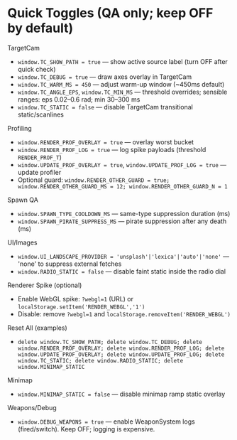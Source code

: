 # Quick Toggles (QA only; keep OFF by default)

TargetCam
- `window.TC_SHOW_PATH = true` — show active source label (turn OFF after quick check)
- `window.TC_DEBUG = true` — draw axes overlay in TargetCam
- `window.TC_WARM_MS = 450` — adjust warm-up window (~450ms default)
- `window.TC_ANGLE_EPS`, `window.TC_MIN_MS` — threshold overrides; sensible ranges: eps 0.02–0.6 rad; min 30–300 ms
- `window.TC_STATIC = false` — disable TargetCam transitional static/scanlines

Profiling
- `window.RENDER_PROF_OVERLAY = true` — overlay worst bucket
- `window.RENDER_PROF_LOG = true` — log spike payloads (threshold `RENDER_PROF_T`)
- `window.UPDATE_PROF_OVERLAY = true`, `window.UPDATE_PROF_LOG = true` — update profiler
- Optional guard: `window.RENDER_OTHER_GUARD = true; window.RENDER_OTHER_GUARD_MS = 12; window.RENDER_OTHER_GUARD_N = 1`

Spawn QA
- `window.SPAWN_TYPE_COOLDOWN_MS` — same-type suppression duration (ms)
- `window.SPAWN_PIRATE_SUPPRESS_MS` — pirate suppression after any death (ms)

UI/Images
- `window.UI_LANDSCAPE_PROVIDER = 'unsplash'|'lexica'|'auto'|'none'` — 'none' to suppress external fetches
- `window.RADIO_STATIC = false` — disable faint static inside the radio dial

Renderer Spike (optional)
- Enable WebGL spike: `?webgl=1` (URL) or `localStorage.setItem('RENDER_WEBGL','1')`
- Disable: remove `?webgl=1` and `localStorage.removeItem('RENDER_WEBGL')`

Reset All (examples)
- `delete window.TC_SHOW_PATH; delete window.TC_DEBUG; delete window.RENDER_PROF_OVERLAY; delete window.RENDER_PROF_LOG; delete window.UPDATE_PROF_OVERLAY; delete window.UPDATE_PROF_LOG; delete window.TC_STATIC; delete window.RADIO_STATIC; delete window.MINIMAP_STATIC`

Minimap
- `window.MINIMAP_STATIC = false` — disable minimap ramp static overlay

Weapons/Debug
- `window.DEBUG_WEAPONS = true` — enable WeaponSystem logs (fired/switch). Keep OFF; logging is expensive.
